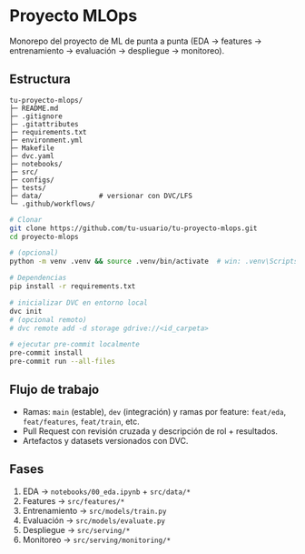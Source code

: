 # Proyecto MLOps

Monorepo del proyecto de ML de punta a punta (EDA → features → entrenamiento → evaluación → despliegue → monitoreo).

## Estructura
```
tu-proyecto-mlops/
├─ README.md
├─ .gitignore
├─ .gitattributes
├─ requirements.txt
├─ environment.yml
├─ Makefile
├─ dvc.yaml
├─ notebooks/
├─ src/
├─ configs/
├─ tests/
├─ data/              # versionar con DVC/LFS 
└─ .github/workflows/
```

```bash
# Clonar 
git clone https://github.com/tu-usuario/tu-proyecto-mlops.git
cd proyecto-mlops

# (opcional) 
python -m venv .venv && source .venv/bin/activate  # win: .venv\Scripts\activate

# Dependencias
pip install -r requirements.txt

# inicializar DVC en entorno local
dvc init
# (opcional remoto)
# dvc remote add -d storage gdrive://<id_carpeta>

# ejecutar pre-commit localmente
pre-commit install
pre-commit run --all-files
```

## Flujo de trabajo
- Ramas: `main` (estable), `dev` (integración) y ramas por feature: `feat/eda`, `feat/features`, `feat/train`, etc.
- Pull Request con revisión cruzada y descripción de rol + resultados.
- Artefactos y datasets versionados con DVC.

## Fases 
1. EDA → `notebooks/00_eda.ipynb` + `src/data/*`
2. Features → `src/features/*`
3. Entrenamiento → `src/models/train.py`
4. Evaluación → `src/models/evaluate.py`
5. Despliegue → `src/serving/*`
6. Monitoreo → `src/serving/monitoring/*` 
